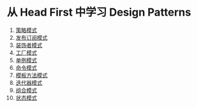 从 Head First 中学习 Design Patterns
===================================
1.  [策略模式](./Strategy)
2.  [发布订阅模式](./Observer)
3.  [装饰者模式](./Decorator)
4.  [工厂模式](./Factory)
5.  [单例模式](./Singleton)
6.  [命令模式](./Command)
7.  [模板方法模式](./TemplateMethod)
8.  [迭代器模式](./IteratorPattern)
9.  [组合模式](./CompositePattern)
10. [状态模式](./StatePattern)